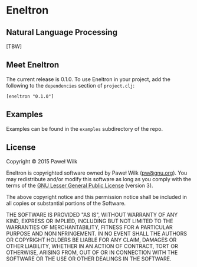 # Eneltron

## Natural Language Processing

[TBW]

## Meet Eneltron

The current release is 0.1.0. To use Eneltron in your project, add the following to the `dependencies` section of `project.clj`:

```
[eneltron "0.1.0"]
```

## Examples

Examples can be found in the `examples` subdirectory of the repo.

## License

Copyright © 2015 Paweł Wilk

Eneltron is copyrighted software owned by Paweł Wilk (pw@gnu.org). You may
redistribute and/or modify this software as long as you comply with the terms of
the [GNU Lesser General Public License][LICENSE] (version 3).

The above copyright notice and this permission notice shall be included in all
copies or substantial portions of the Software.

THE SOFTWARE IS PROVIDED "AS IS", WITHOUT WARRANTY OF ANY KIND, EXPRESS OR
IMPLIED, INCLUDING BUT NOT LIMITED TO THE WARRANTIES OF MERCHANTABILITY, FITNESS
FOR A PARTICULAR PURPOSE AND NONINFRINGEMENT. IN NO EVENT SHALL THE AUTHORS OR
COPYRIGHT HOLDERS BE LIABLE FOR ANY CLAIM, DAMAGES OR OTHER LIABILITY, WHETHER
IN AN ACTION OF CONTRACT, TORT OR OTHERWISE, ARISING FROM, OUT OF OR IN
CONNECTION WITH THE SOFTWARE OR THE USE OR OTHER DEALINGS IN THE SOFTWARE.

[NEWS.md]: https://github.com/siefca/eneltron/blob/master/NEWS.md
[LICENSE]: https://github.com/siefca/eneltron/blob/master/LICENSE
